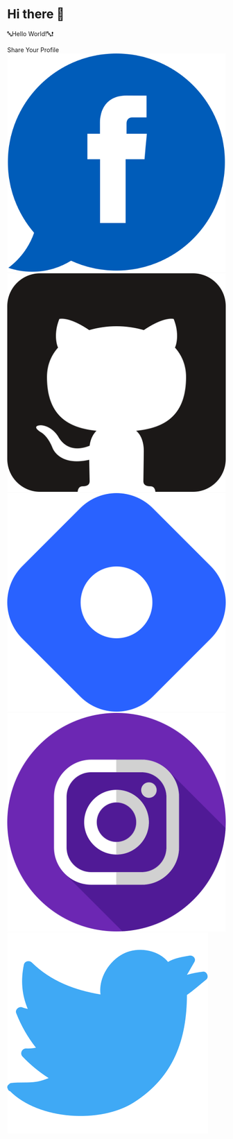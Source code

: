 # Hi there 👋

🔤Hello World!🔤❗️

<html lang="en">
<head>
          <meta charset="UTF-8">
          <meta http-equiv="X-UA-Compatible" content="IE=edge">
          <meta name="viewport" content="width=device-width, initial-scale=1.0">
          <title>Share Button</title>
          <link rel="stylesheet" href="style.css">
</head>
<body>
          <div class="container1">
                    <div class="shareButtons">
                        <div class="shareButtons_text">Share Your Profile</div>
                        <div class="shareButtons_overlay"></div>
                        <div class="shareButtons_links">
                            <a href="#" class="shareButtons_link">
                                <img src="facebook-svgrepo-com.svg" alt="Facebook">
                            </a>
                            <a href="#" class="shareButtons_link">
                                <img src="github-svgrepo-com.svg" alt="Github">
                            </a>
                            <a href="#" class="shareButtons_link">
                                <img src="hashnode-icon-svgrepo-com.svg" alt="Hashnode">
                            </a>
                            <a href="#" class="shareButtons_link">
                                <img src="instagram-svgrepo-com.svg" alt="Instagram">
                            </a>
                            <a href="#" class="shareButtons_link">
                                <img src="twitter-svgrepo-com.svg" alt="Twitter" >
                            </a>
                        </div>
                    </div>
          </div>
</body>
</html>

<!--
**mohamed20911/mohamed20911** is a ✨ _special_ ✨ repository because its `README.md` (this file) appears on your GitHub profile.

Here are some ideas to get you started:

- 🔭 I’m currently working on ...
- 🌱 I’m currently learning ...
- 👯 I’m looking to collaborate on ...
- 🤔 I’m looking for help with ...
- 💬 Ask me about ...
- 📫 How to reach me: ...
- 😄 Pronouns: ...
- ⚡ Fun fact: ...
-->

